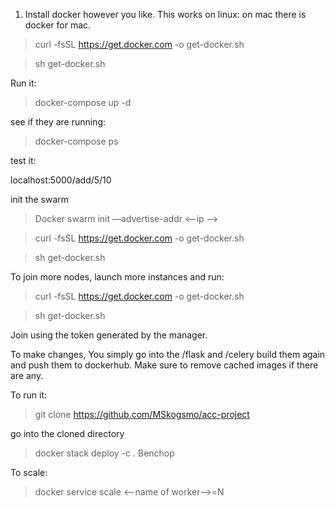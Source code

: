 1. Install docker however you like.
This works on linux:
on mac there is docker for mac.

>curl -fsSL https://get.docker.com -o get-docker.sh 

>sh get-docker.sh

Run it:
> docker-compose up -d

see if they are running:
> docker-compose ps

test it:

localhost:5000/add/5/10



init the swarm
>Docker swarm init —advertise-addr <—ip —>

>curl -fsSL https://get.docker.com -o get-docker.sh

>sh get-docker.sh

To join more nodes, launch more instances and run:

>curl -fsSL https://get.docker.com -o get-docker.sh

>sh get-docker.sh

Join using the token generated by the manager.

To make changes,
You simply go into the /flask and /celery
build them again and push them to dockerhub. Make sure to remove cached images if there are any.

To run it:

>git clone https://github.com/MSkogsmo/acc-project

go into the cloned directory 
>docker stack deploy -c . Benchop

To scale:
>docker service scale <--name of worker-->=N



